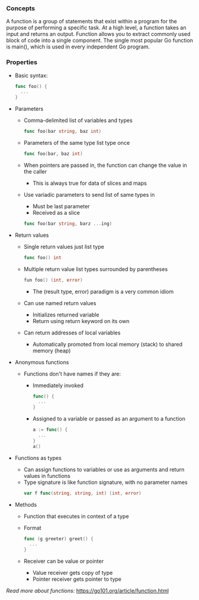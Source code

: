 ### Concepts
A function is a group of statements that exist within a program for the purpose of performing a specific task. At a high level, a function takes an input and returns an output. Function allows you to extract commonly used block of code into a single component. The single most popular Go function is main(), which is used in every independent Go program.

### Properties
- Basic syntax:
  ```go
  func foo() {
    ...
  }
  ```

- Parameters
  - Comma-delimited list of variables and types 
    ```go
    func foo(bar string, baz int)
    ```

  - Parameters of the  same type list type once
    ```go
    func foo(bar, baz int)
    ```

  - When pointers are passed in, the function can change the value in the caller
    - This is always true for data of slices and maps
  - Use variadic parameters to send list of same types in
    - Must be last parameter
    - Received as a slice
    
    ```go
    func foo(bar string, barz ...ing)
    ```
    
- Return values
  - Single return values just list type 
    ```go
    func foo() int
    ```
      
  - Multiple return value list types surrounded by parentheses
    ```go
    fun foo() (int, error)
    ```

    - The (result type, error) paradigm is a very common idiom
  - Can use named return values
    - Initializes returned variable
    - Return using return keyword on its own
  - Can return addresses of local variables
    - Automatically promoted from local memory (stack) to shared memory (heap)
- Anonymous functions
  - Functions don't have names if they are:
    - Immediately invoked
      ```go
      func() {
        ...
      }
      ```

    - Assigned to a variable or passed as an argument to a function
      ```go
      a := func() {
        ...
      }
      a()
      ```

- Functions as types
  - Can assign functions to variables or use as arguments and return values in functions
  - Type signature is like function signature, with no parameter names
    ```go
    var f func(string, string, int) (int, error)
    ```
 
- Methods
  - Function that executes in context of a type
  - Format
    ```go
    func (g greeter) greet() {
      ...
    }
    ```

  - Receiver can be value or pointer
    - Value receiver gets copy of type
    - Pointer receiver gets pointer to type

*Read more about functions:* https://go101.org/article/function.html